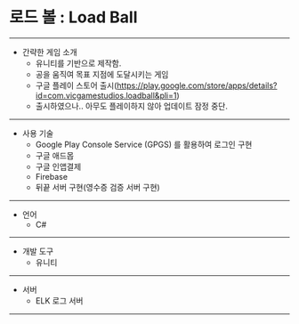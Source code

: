 # 로드 볼 : Load Ball
----------------------------------------    
* 간략한 게임 소개
  * 유니티를 기반으로 제작함.
  * 공을 움직여 목표 지점에 도달시키는 게임
  * 구글 플레이 스토어 출시(https://play.google.com/store/apps/details?id=com.vicgamestudios.loadball&pli=1)
  * 출시하였으나.. 아무도 플레이하지 않아 업데이트 잠정 중단.
 ----------------------------------------    
* 사용 기술
  * Google Play Console Service (GPGS) 를 활용하여 로그인 구현
  * 구글 애드몹
  * 구글 인앱결제
  * Firebase
  * 뒤끝 서버 구현(영수증 검증 서버 구현)   
----------------------------------------    
* 언어
  * C#
----------------------------------------    
* 개발 도구
  * 유니티
----------------------------------------   
* 서버
  * ELK 로그 서버
----------------------------------------      


